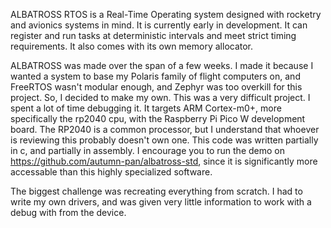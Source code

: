 ALBATROSS RTOS is a Real-Time Operating system designed with rocketry and avionics systems in mind. It is currently early in development. It can register and run tasks at deterministic intervals and meet strict timing requirements. It also comes with its own memory allocator.

ALBATROSS was made over the span of a few weeks. I made it because I wanted a system to base my Polaris family of flight computers on, and FreeRTOS wasn't modular enough, and Zephyr was too overkill for this project. So, I decided to make my own. This was a very difficult project. I spent a lot of time debugging it. It targets ARM Cortex-m0+, more specifically the rp2040 cpu, with the Raspberry Pi Pico W development board. The RP2040 is a common processor, but I understand that whoever is reviewing this probably doesn't own one. This code was written partially in c, and partially in assembly. I encourage you to run the demo on https://github.com/autumn-pan/albatross-std, since it is significantly more accessable than this highly specialized software.

The biggest challenge was recreating everything from scratch. I had to write my own drivers, and was given very little information to work with a debug with from the device.
